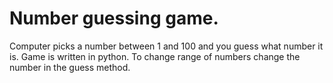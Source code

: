 # Number guessing game. 
Computer picks a number between 1 and 100 and you guess what number it is.
Game is written in python.
To change range of numbers change the number in the guess method.
